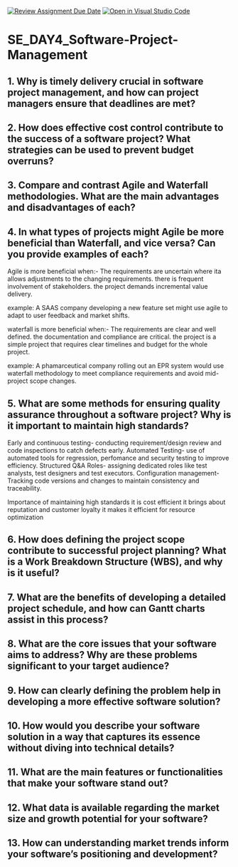 [![Review Assignment Due Date](https://classroom.github.com/assets/deadline-readme-button-22041afd0340ce965d47ae6ef1cefeee28c7c493a6346c4f15d667ab976d596c.svg)](https://classroom.github.com/a/9pw6JKcu)
[![Open in Visual Studio Code](https://classroom.github.com/assets/open-in-vscode-2e0aaae1b6195c2367325f4f02e2d04e9abb55f0b24a779b69b11b9e10269abc.svg)](https://classroom.github.com/online_ide?assignment_repo_id=18820376&assignment_repo_type=AssignmentRepo)
# SE_DAY4_Software-Project-Management
## 1. Why is timely delivery crucial in software project management, and how can project managers ensure that deadlines are met?

## 2. How does effective cost control contribute to the success of a software project? What strategies can be used to prevent budget overruns?
## 3. Compare and contrast Agile and Waterfall methodologies. What are the main advantages and disadvantages of each?

## 4. In what types of projects might Agile be more beneficial than Waterfall, and vice versa? Can you provide examples of each?
Agile is more beneficial when:-
The requirements are uncertain where ita allows adjustments to the changing requirements.
there is frequent involvement of stakeholders.
the project demands incremental value delivery.

example: A SAAS company developing a new feature set might use agile to adapt to user feedback and market shifts.

waterfall is more beneficial when:-
The requirements are clear and well defined.
the documentation and compliance are critical.
the project is a simple project that requires clear timelines and budget for the whole project.

example: A phamarceutical company rolling out an EPR system would use waterfall methodology to meet compliance requirements and avoid mid-project scope changes.

## 5. What are some methods for ensuring quality assurance throughout a software project? Why is it important to maintain high standards?
Early and continuous testing- conducting requirement/design review and code inspections to catch defects early.
Automated Testing- use of automated tools for regression, perfomance and security testing to improve efficiency.
Structured Q&A Roles- assigning dedicated roles like test analysts, test designers and test executors.
Configuration management- Tracking code versions and changes to maintain consistency and traceability.

Importance of maintaining high standards
it is cost efficient 
it brings about reputation and customer loyalty 
it makes it efficient for resource optimization 

## 6. How does defining the project scope contribute to successful project planning? What is a Work Breakdown Structure (WBS), and why is it useful?

## 7. What are the benefits of developing a detailed project schedule, and how can Gantt charts assist in this process?
## 8. What are the core issues that your software aims to address? Why are these problems significant to your target audience?
## 9. How can clearly defining the problem help in developing a more effective software solution?
## 10. How would you describe your software solution in a way that captures its essence without diving into technical details?
## 11. What are the main features or functionalities that make your software stand out?
## 12. What data is available regarding the market size and growth potential for your software?
## 13. How can understanding market trends inform your software’s positioning and development?

